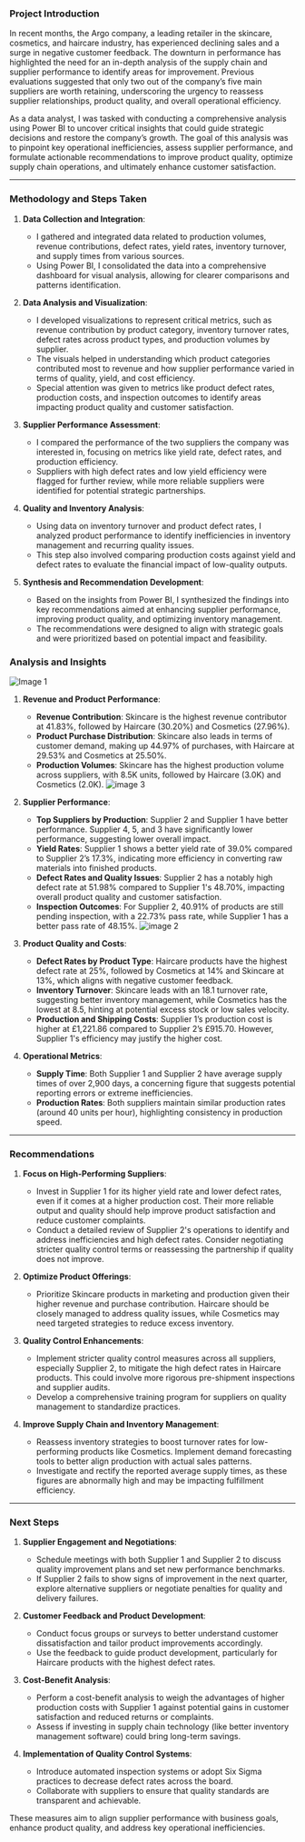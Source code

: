 ### Project Introduction

In recent months, the Argo company, a leading retailer in the skincare, cosmetics, and haircare industry, has experienced declining sales and a surge in negative customer feedback. The downturn in performance has highlighted the need for an in-depth analysis of the supply chain and supplier performance to identify areas for improvement. Previous evaluations suggested that only two out of the company’s five main suppliers are worth retaining, underscoring the urgency to reassess supplier relationships, product quality, and overall operational efficiency.

As a data analyst, I was tasked with conducting a comprehensive analysis using Power BI to uncover critical insights that could guide strategic decisions and restore the company’s growth. The goal of this analysis was to pinpoint key operational inefficiencies, assess supplier performance, and formulate actionable recommendations to improve product quality, optimize supply chain operations, and ultimately enhance customer satisfaction.

---

### Methodology and Steps Taken

1. **Data Collection and Integration**:
   - I gathered and integrated data related to production volumes, revenue contributions, defect rates, yield rates, inventory turnover, and supply times from various sources.
   - Using Power BI, I consolidated the data into a comprehensive dashboard for visual analysis, allowing for clearer comparisons and patterns identification.

2. **Data Analysis and Visualization**:
   - I developed visualizations to represent critical metrics, such as revenue contribution by product category, inventory turnover rates, defect rates across product types, and production volumes by supplier.
   - The visuals helped in understanding which product categories contributed most to revenue and how supplier performance varied in terms of quality, yield, and cost efficiency.
   - Special attention was given to metrics like product defect rates, production costs, and inspection outcomes to identify areas impacting product quality and customer satisfaction.

3. **Supplier Performance Assessment**:
   - I compared the performance of the two suppliers the company was interested in, focusing on metrics like yield rate, defect rates, and production efficiency.
   - Suppliers with high defect rates and low yield efficiency were flagged for further review, while more reliable suppliers were identified for potential strategic partnerships.

4. **Quality and Inventory Analysis**:
   - Using data on inventory turnover and product defect rates, I analyzed product performance to identify inefficiencies in inventory management and recurring quality issues.
   - This step also involved comparing production costs against yield and defect rates to evaluate the financial impact of low-quality outputs.

5. **Synthesis and Recommendation Development**:
   - Based on the insights from Power BI, I synthesized the findings into key recommendations aimed at enhancing supplier performance, improving product quality, and optimizing inventory management.
   - The recommendations were designed to align with strategic goals and were prioritized based on potential impact and feasibility.


### Analysis and Insights
![Image 1](https://github.com/user-attachments/assets/7ce0c2d8-ed56-4bd1-bb93-53719fa5d8f1)

1. **Revenue and Product Performance**:
   - **Revenue Contribution**: Skincare is the highest revenue contributor at 41.83%, followed by Haircare (30.20%) and Cosmetics (27.96%).
   - **Product Purchase Distribution**: Skincare also leads in terms of customer demand, making up 44.97% of purchases, with Haircare at 29.53% and Cosmetics at 25.50%.
   - **Production Volumes**: Skincare has the highest production volume across suppliers, with 8.5K units, followed by Haircare (3.0K) and Cosmetics (2.0K).
![image 3](https://github.com/user-attachments/assets/42379e07-a39b-4757-b207-c131d4c6e1a7)

2. **Supplier Performance**:
   - **Top Suppliers by Production**: Supplier 2 and Supplier 1 have better performance. Supplier 4, 5, and 3 have significantly lower performance, suggesting lower overall impact.
   - **Yield Rates**: Supplier 1 shows a better yield rate of 39.0% compared to Supplier 2’s 17.3%, indicating more efficiency in converting raw materials into finished products.
   - **Defect Rates and Quality Issues**: Supplier 2 has a notably high defect rate at 51.98% compared to Supplier 1's 48.70%, impacting overall product quality and customer satisfaction.
   - **Inspection Outcomes**: For Supplier 2, 40.91% of products are still pending inspection, with a 22.73% pass rate, while Supplier 1 has a better pass rate of 48.15%.
![image 2](https://github.com/user-attachments/assets/36441358-d340-4d1e-9e25-c4e80b892ca9)

3. **Product Quality and Costs**:
   - **Defect Rates by Product Type**: Haircare products have the highest defect rate at 25%, followed by Cosmetics at 14% and Skincare at 13%, which aligns with negative customer feedback.
   - **Inventory Turnover**: Skincare leads with an 18.1 turnover rate, suggesting better inventory management, while Cosmetics has the lowest at 8.5, hinting at potential excess stock or low sales velocity.
   - **Production and Shipping Costs**: Supplier 1’s production cost is higher at £1,221.86 compared to Supplier 2’s £915.70. However, Supplier 1's efficiency may justify the higher cost.

4. **Operational Metrics**:
   - **Supply Time**: Both Supplier 1 and Supplier 2 have average supply times of over 2,900 days, a concerning figure that suggests potential reporting errors or extreme inefficiencies.
   - **Production Rates**: Both suppliers maintain similar production rates (around 40 units per hour), highlighting consistency in production speed.

---

### Recommendations

1. **Focus on High-Performing Suppliers**:
   - Invest in Supplier 1 for its higher yield rate and lower defect rates, even if it comes at a higher production cost. Their more reliable output and quality should help improve product satisfaction and reduce customer complaints.
   - Conduct a detailed review of Supplier 2's operations to identify and address inefficiencies and high defect rates. Consider negotiating stricter quality control terms or reassessing the partnership if quality does not improve.

2. **Optimize Product Offerings**:
   - Prioritize Skincare products in marketing and production given their higher revenue and purchase contribution. Haircare should be closely managed to address quality issues, while Cosmetics may need targeted strategies to reduce excess inventory.

3. **Quality Control Enhancements**:
   - Implement stricter quality control measures across all suppliers, especially Supplier 2, to mitigate the high defect rates in Haircare products. This could involve more rigorous pre-shipment inspections and supplier audits.
   - Develop a comprehensive training program for suppliers on quality management to standardize practices.

4. **Improve Supply Chain and Inventory Management**:
   - Reassess inventory strategies to boost turnover rates for low-performing products like Cosmetics. Implement demand forecasting tools to better align production with actual sales patterns.
   - Investigate and rectify the reported average supply times, as these figures are abnormally high and may be impacting fulfillment efficiency.

---

### Next Steps

1. **Supplier Engagement and Negotiations**:
   - Schedule meetings with both Supplier 1 and Supplier 2 to discuss quality improvement plans and set new performance benchmarks.
   - If Supplier 2 fails to show signs of improvement in the next quarter, explore alternative suppliers or negotiate penalties for quality and delivery failures.

2. **Customer Feedback and Product Development**:
   - Conduct focus groups or surveys to better understand customer dissatisfaction and tailor product improvements accordingly.
   - Use the feedback to guide product development, particularly for Haircare products with the highest defect rates.

3. **Cost-Benefit Analysis**:
   - Perform a cost-benefit analysis to weigh the advantages of higher production costs with Supplier 1 against potential gains in customer satisfaction and reduced returns or complaints.
   - Assess if investing in supply chain technology (like better inventory management software) could bring long-term savings.

4. **Implementation of Quality Control Systems**:
   - Introduce automated inspection systems or adopt Six Sigma practices to decrease defect rates across the board.
   - Collaborate with suppliers to ensure that quality standards are transparent and achievable.

These measures aim to align supplier performance with business goals, enhance product quality, and address key operational inefficiencies.
